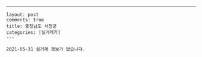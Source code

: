 ---
    layout: post
    comments: true
    title: 충청남도 서천군
    categories: [실거래가]
    ---

    2021-05-31 실거래 정보가 없습니다.

    